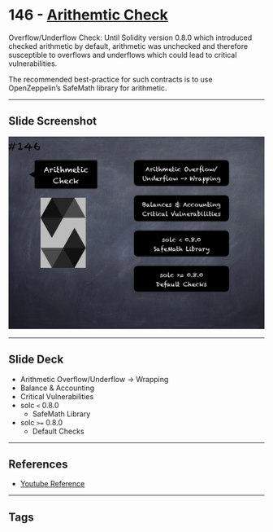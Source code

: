 # 146 - [Arithemtic Check](Arithemtic%20Check.md)
Overflow/Underflow Check: Until Solidity version 0.8.0 which introduced checked arithmetic by default, arithmetic was unchecked and therefore susceptible to overflows and underflows which could lead to critical vulnerabilities. 

The recommended best-practice for such contracts is to use OpenZeppelin’s SafeMath library for arithmetic.

___
## Slide Screenshot
![146.png](../images/solidity201/146.png)
___
## Slide Deck
- Arithmetic Overflow/Underflow -> Wrapping
- Balance & Accounting
- Critical Vulnerabilities
- solc `<` 0.8.0
	- SafeMath Library
- solc `>=` 0.8.0
	- Default Checks
___
## References
- [Youtube Reference](https://youtu.be/C0zBhTgppLQ?t=658)
___
## Tags